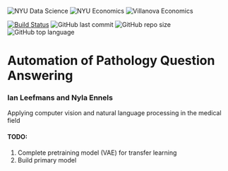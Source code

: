 ![NYU Data Science](https://img.shields.io/badge/NYU-Data%20Science-blueviolet)
![NYU Economics](https://img.shields.io/badge/NYU-Economics-blueviolet)
![Villanova Economics](https://img.shields.io/badge/Villanova-Economics-blue&?style=for-the-badge&color=blue)  

[![Build Status](https://travis-ci.com/ileefmans/Pathology-Visual-Question-Answering.svg?branch=master)](https://travis-ci.com/ileefmans/Pathology-Visual-Question-Answering)
![GitHub last commit](https://img.shields.io/github/last-commit/ileefmans/Pathology-Visual-Question-Answering)
![GitHub repo size](https://img.shields.io/github/repo-size/ileefmans/Pathology-Visual-Question-Answering.svg)
![GitHub top language](https://img.shields.io/github/languages/top/ileefmans/Pathology-Visual-Question-Answering)
# Automation of Pathology Question Answering  
### Ian Leefmans and Nyla Ennels  
  
Applying computer vision and natural language processing in the medical field



#### TODO:
1) Complete pretraining model (VAE) for transfer learning
2) Build primary model 

